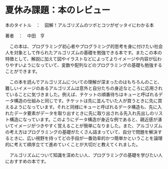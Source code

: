 # 夏休み課題：本のレビュー

本のタイトル　：　図解！アルゴリズムのツボとコツがゼッタイにわかる本

著者　：　中田　亨

　この本は、プログラミング初心者やプログラミング的思考を身に付けたい社会人を対象として作られたアルゴリズムの基礎を勉強できる本です。またこの本の特徴として、解説に加えて図やイラストなどによってよりイメージや内容が伝わりやすいようになっていて、変数や配列などのプログラミングの基礎も勉強することができます。
 
　この本を読んでアルゴリズムについての理解が深まったのはもちろんのこと、難しいイメージのあるアルゴリズムは意外と自分たちの身近なところに応用されていることに気づきました。例えば、チケットの順番待ちはキューと呼ばれるデータ構造の仕組みと同じです。チケットは先に並んでいた人が買うときに先に買えるようになっています。それと同様にキューと呼ばれるデータ構造も、先に入れたデータ要素がデータを取り出すときに先に取り出される先入れ先出しのリスト構造になっています。このようにデータ構造が身近な例であると、親近感が湧いてイメージがつきやすく覚えることが簡単になりました。また、アルゴリズムの考え方はプログラミングの基礎がたくさん詰まっていて、自分で問題を解決するときに、広い視野を持ってどの手段が一番効率的かつ簡単かということを論理的に考えて順序立てて進めていくことが大切だと教えてくれました。
 
　アルゴリズムについて知識を深めたい人、プログラミングの基礎を学びたい人におすすめの本です。
 



